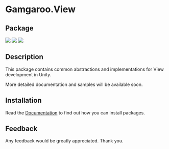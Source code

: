 # Gamgaroo.View

## Package

[![](https://img.shields.io/github/v/release/Gamgaroo/View?include_prereleases)](https://github.com/Gamgaroo/View/releases)
[![](https://img.shields.io/npm/v/com.gamgaroo.view?label=MyGet&registry_uri=https://www.myget.org/F/gamgaroo/npm/)](https://www.myget.org/feed/gamgaroo/package/npm/com.gamgaroo.view)
[![](https://img.shields.io/github/license/Gamgaroo/View.svg)](https://github.com/Gamgaroo/View/blob/master/LICENSE.md)

## Description

This package contains common abstractions and implementations for View development in Unity.

More detailed documentation and samples will be available soon.

## Installation

Read the [Documentation](https://github.com/Gamgaroo/Docs#Installation) to find out how you can install packages.

## Feedback

Any feedback would be greatly appreciated. Thank you.
